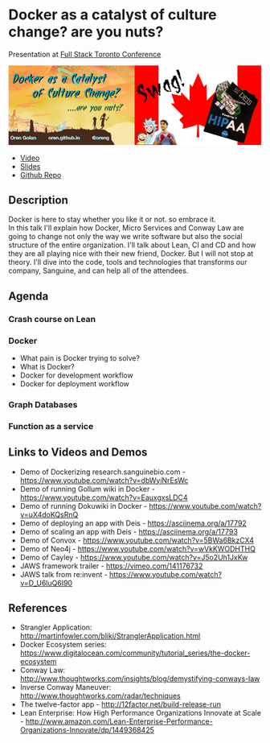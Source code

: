 # Docker as a catalyst of culture change? are you nuts?

Presentation at [Full Stack Toronto Conference](http://fsto.co)

![docker-culture](../images/docker-culture-big.png)

* <a href="http://www.youtube.com/watch?v=EwSYMP33n10" target="_blank">Video</a>
* <a href="http://docker-culture.sanguinebio.com" target="_blank">Slides</a>
* <a href="http://github.com/oren/docker-culture" target="_blank">Github Repo</a>

## Description

Docker is here to stay whether you like it or not. so embrace it.  
In this talk I'll explain how Docker, Micro Services and Conway Law are going to change not only the way we write software but also the social structure of the entire organization.
I'll talk about Lean, CI and CD and how they are all playing nice with their new friend, Docker.
But I will not stop at theory. I'll dive into the code, tools and technologies that transforms our company, Sanguine, and can help all of the attendees.

## Agenda

### Crash course on Lean

### Docker

* What pain is Docker trying to solve?
* What is Docker?
* Docker for development workflow
* Docker for deployment workflow

### Graph Databases

### Function as a service

## Links to Videos and Demos

* Demo of Dockerizing research.sanguinebio.com - https://www.youtube.com/watch?v=dbWyiNrEsWc
* Demo of running Gollum wiki in Docker - https://www.youtube.com/watch?v=EauxgxsLDC4
* Demo of running Dokuwiki in Docker - https://www.youtube.com/watch?v=uX4doKQsRnQ
* Demo of deploying an app with Deis - https://asciinema.org/a/17792
* Demo of scaling an app with Deis - https://asciinema.org/a/17793
* Demo of Convox - https://www.youtube.com/watch?v=5BWa6BkzCX4
* Demo of Neo4j - https://www.youtube.com/watch?v=wVkKWODHTHQ
* Demo of Cayley - https://www.youtube.com/watch?v=J5o2Uh1JxKw
* JAWS framework trailer - https://vimeo.com/141176732
* JAWS talk from re:invent - https://www.youtube.com/watch?v=D_U6luQ6I90

## References

* Strangler Application:  http://martinfowler.com/bliki/StranglerApplication.html
* Docker Ecosystem series:  https://www.digitalocean.com/community/tutorial_series/the-docker-ecosystem
* Conway Law: http://www.thoughtworks.com/insights/blog/demystifying-conways-law
* Inverse Conway Maneuver: http://www.thoughtworks.com/radar/techniques
* The twelve-factor app - http://12factor.net/build-release-run
* Lean Enterprise: How High Performance Organizations Innovate at Scale - http://www.amazon.com/Lean-Enterprise-Performance-Organizations-Innovate/dp/1449368425
